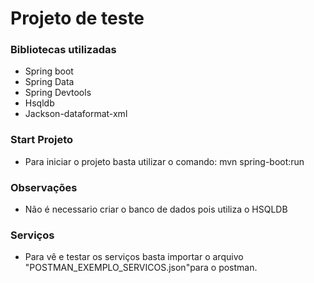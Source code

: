 # Projeto de teste

### Bibliotecas utilizadas

* Spring boot
* Spring Data
* Spring Devtools
* Hsqldb
* Jackson-dataformat-xml

### Start Projeto
* Para iniciar o projeto basta utilizar o comando: mvn spring-boot:run

### Observações
* Não é necessario criar o banco de dados pois utiliza o HSQLDB

### Serviços 
* Para vê e testar os serviços basta importar o arquivo "POSTMAN_EXEMPLO_SERVICOS.json"para o postman.



